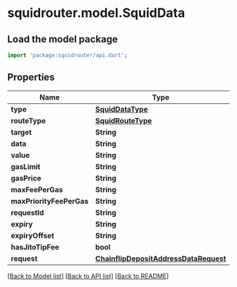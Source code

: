# squidrouter.model.SquidData

## Load the model package
```dart
import 'package:squidrouter/api.dart';
```

## Properties
Name | Type | Description | Notes
------------ | ------------- | ------------- | -------------
**type** | [**SquidDataType**](SquidDataType.md) |  | 
**routeType** | [**SquidRouteType**](SquidRouteType.md) |  | 
**target** | **String** |  | 
**data** | **String** |  | 
**value** | **String** |  | 
**gasLimit** | **String** |  | [optional] 
**gasPrice** | **String** |  | [optional] 
**maxFeePerGas** | **String** |  | [optional] 
**maxPriorityFeePerGas** | **String** |  | [optional] 
**requestId** | **String** |  | [optional] 
**expiry** | **String** |  | [optional] 
**expiryOffset** | **String** |  | [optional] 
**hasJitoTipFee** | **bool** |  | [optional] 
**request** | [**ChainflipDepositAddressDataRequest**](ChainflipDepositAddressDataRequest.md) |  | 

[[Back to Model list]](../README.md#documentation-for-models) [[Back to API list]](../README.md#documentation-for-api-endpoints) [[Back to README]](../README.md)


